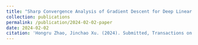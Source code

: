 ```yaml
---
title: "Sharp Convergence Analysis of Gradient Descent for Deep Linear Neural Networks"
collection: publications
permalink: /publication/2024-02-02-paper
date: 2024-02-02
citation: 'Hongru Zhao, Jinchao Xu. (2024). Submitted, Transactions on Machine Learning Research.'
---
```

